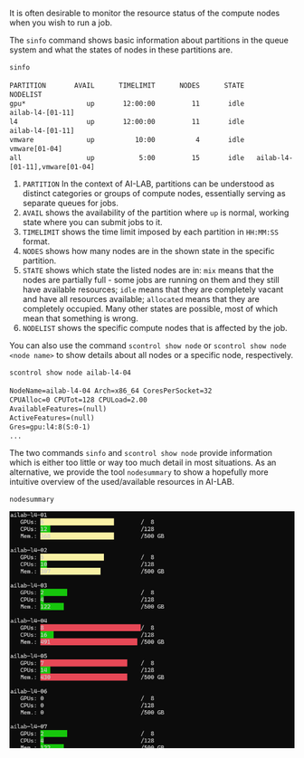 It is often desirable to monitor the resource status of the compute nodes when you wish to run a job. 


The `sinfo` command shows basic information about partitions in the queue system and what the states of nodes in these partitions are.

```
sinfo
    
PARTITION       AVAIL      TIMELIMIT      NODES      STATE                         NODELIST
gpu*               up       12:00:00         11       idle                 ailab-l4-[01-11]
l4                 up       12:00:00         11       idle                 ailab-l4-[01-11]
vmware             up          10:00          4       idle                    vmware[01-04]
all                up           5:00         15       idle   ailab-l4-[01-11],vmware[01-04]
```

1.  `PARTITION` In the context of AI-LAB, partitions can be understood as distinct categories or groups of compute nodes, essentially serving as separate queues for jobs.
2.  `AVAIL` shows the availability of the partition where `up` is normal, working state where you can submit jobs to it.
3.  `TIMELIMIT` shows the time limit imposed by each partition in `HH:MM:SS` format.
4.  `NODES` shows how many nodes are in the shown state in the specific partition.
5.  `STATE` shows which state the listed nodes are in: `mix` means that the nodes are partially full - some jobs are running on them and they still have available resources; `idle` means that they are completely vacant and have all resources available; `allocated` means that they are completely occupied. Many other states are possible, most of which mean that something is wrong.
6.  `NODELIST` shows the specific compute nodes that is affected by the job.

You can also use the command `scontrol show node` or `scontrol show node <node name>` to show details about all nodes or a specific node, respectively.


```console
scontrol show node ailab-l4-04

NodeName=ailab-l4-04 Arch=x86_64 CoresPerSocket=32
CPUAlloc=0 CPUTot=128 CPULoad=2.00
AvailableFeatures=(null)
ActiveFeatures=(null)
Gres=gpu:l4:8(S:0-1)
...
```

The two commands `sinfo` and `scontrol show node` provide information which is either too little or way too much detail in most situations. As an alternative, we provide the tool `nodesummary` to show a hopefully more intuitive overview of the used/available resources in AI-LAB.

```
nodesummary
```

![Screenshot of `nodesummary` in use.](/assets/img/nodesummary.png)